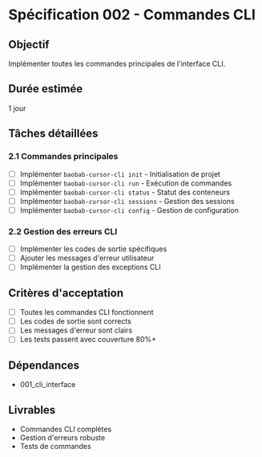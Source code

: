 # Spécification 002 - Commandes CLI

## Objectif
Implémenter toutes les commandes principales de l'interface CLI.

## Durée estimée
1 jour

## Tâches détaillées

### 2.1 Commandes principales
- [ ] Implémenter `baobab-cursor-cli init` - Initialisation de projet
- [ ] Implémenter `baobab-cursor-cli run` - Exécution de commandes
- [ ] Implémenter `baobab-cursor-cli status` - Statut des conteneurs
- [ ] Implémenter `baobab-cursor-cli sessions` - Gestion des sessions
- [ ] Implémenter `baobab-cursor-cli config` - Gestion de configuration

### 2.2 Gestion des erreurs CLI
- [ ] Implémenter les codes de sortie spécifiques
- [ ] Ajouter les messages d'erreur utilisateur
- [ ] Implémenter la gestion des exceptions CLI

## Critères d'acceptation
- [ ] Toutes les commandes CLI fonctionnent
- [ ] Les codes de sortie sont corrects
- [ ] Les messages d'erreur sont clairs
- [ ] Les tests passent avec couverture 80%+

## Dépendances
- 001_cli_interface

## Livrables
- Commandes CLI complètes
- Gestion d'erreurs robuste
- Tests de commandes
